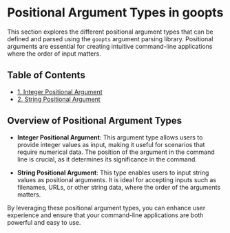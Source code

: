 # Positional Argument Types in goopts

This section explores the different positional argument types that can be defined and parsed using the `goopts` argument parsing library. Positional arguments are essential for creating intuitive command-line applications where the order of input matters.

## Table of Contents

- [1. Integer Positional Argument](./1.%20Integer%20Positional%20Argument/README.md)
- [2. String Positional Argument](./1.%20String%20Positional%20Argument/README.md)

## Overview of Positional Argument Types

- **Integer Positional Argument**: This argument type allows users to provide integer values as input, making it useful for scenarios that require numerical data. The position of the argument in the command line is crucial, as it determines its significance in the command.

- **String Positional Argument**: This type enables users to input string values as positional arguments. It is ideal for accepting inputs such as filenames, URLs, or other string data, where the order of the arguments matters.

By leveraging these positional argument types, you can enhance user experience and ensure that your command-line applications are both powerful and easy to use.
